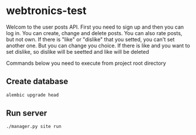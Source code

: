 # webtronics-test
Welcom to the user posts API. 
First you need to sign up and then you can log in. 
You can create, change and delete posts. 
You can also rate posts, but not own. 
If there is "like" or "dislike" that you setted, you can't set another one.
But you can change you choice. If there is like and you want to set dislike, 
so dislike will be seetted and like will be deleted

Commands below you need to execute from project root directory
## Create database
```bash
alembic upgrade head
```

## Run server
```bash
./manager.py site run
```
